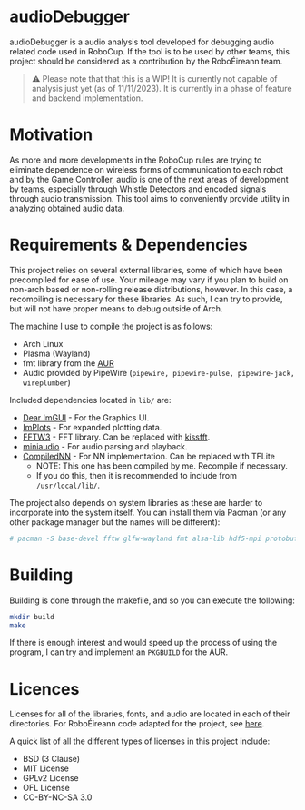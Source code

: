 # audioDebugger
audioDebugger is a audio analysis tool developed for debugging audio related
code used in RoboCup. If the tool is to be used by other teams, this project
should be considered as a contribution by the RoboÉireann team.

> :warning: Please note that that this is a WIP! It is currently not capable of analysis
just yet (as of 11/11/2023). It is currently in a phase of feature and backend implementation.

# Motivation
As more and more developments in the RoboCup rules are trying to eliminate dependence on wireless forms of communication to each robot and by the Game Controller, audio is one of the next areas of development by teams, especially through Whistle Detectors and encoded signals through audio transmission. This tool aims to conveniently provide utility in analyzing obtained audio data.

# Requirements & Dependencies
This project relies on several external libraries, some of which have been
precompiled for ease of use. Your mileage may vary if you plan to build on
non-arch based or non-rolling release distributions, however. In this case, a
recompiling is necessary for these libraries. As such, I can try to provide, but
will not have proper means to debug outside of Arch.

The machine I use to compile the project is as follows:
- Arch Linux
- Plasma (Wayland)
- fmt library from the [AUR](https://aur.archlinux.org/packages/fmt-git)
- Audio provided by PipeWire (`pipewire, pipewire-pulse, pipewire-jack, wireplumber`)

Included dependencies located in `lib/` are:
- [Dear ImGUI](https://github.com/ocornut/imgui) - For the Graphics UI.
- [ImPlots](https://github.com/epezent/implot) - For expanded plotting data.
- [FFTW3](https://fftw.org/) - FFT library. Can be replaced with [kissfft](https://github.com/mborgerding/kissfft).
- [miniaudio](https://github.com/mackron/miniaudio) - For audio parsing and playback.
- [CompiledNN](https://github.com/bhuman/CompiledNN) - For NN implementation.
  Can be replaced with TFLite
  - NOTE: This one has been compiled by me. Recompile if necessary.
  - If you do this, then it is recommended to include from `/usr/local/lib/`.

The project also depends on system libraries as these are harder to incorporate
into the system itself. You can install them via Pacman (or any other package
manager but the names will be different):

```bash
# pacman -S base-devel fftw glfw-wayland fmt alsa-lib hdf5-mpi protobuf
```

# Building
Building is done through the makefile, and so you can execute the following:
```bash
mkdir build
make
```

If there is enough interest and would speed up the process of using the program,
I can try and implement an `PKGBUILD` for the AUR.

# Licences
Licenses for all of the libraries, fonts, and audio are located in each of their
directories. For RoboÉireann code adapted for the project, see
[here](https://github.com/roboeireann/RoboEireannCodeRelease/blob/main/Licence.md).

A quick list of all the different types of licenses in this project include:
- BSD (3 Clause)
- MIT License
- GPLv2 License
- OFL License
- CC-BY-NC-SA 3.0